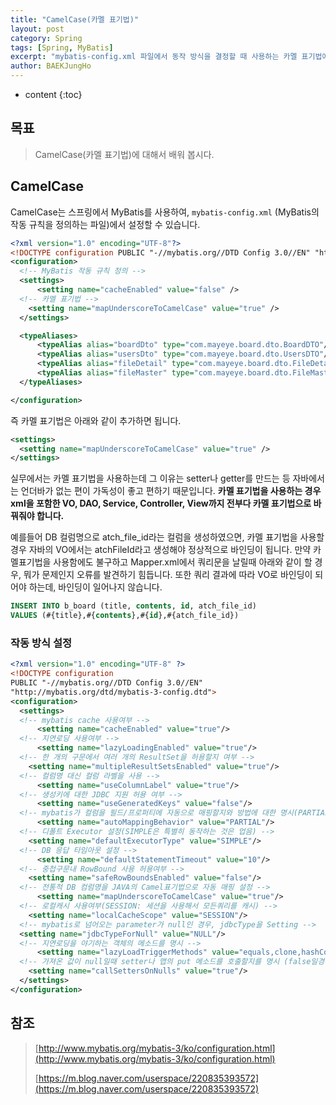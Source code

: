 ```yaml
---
title: "CamelCase(카멜 표기법)"
layout: post
category: Spring
tags: [Spring, MyBatis]
excerpt: "mybatis-config.xml 파일에서 동작 방식을 결정할 때 사용하는 카멜 표기법에 대해서 배워 봅시다."
author: BAEKJungHo
---
```


* content
{:toc}

## 목표

  > CamelCase(카멜 표기법)에 대해서 배워 봅시다.

## CamelCase

  CamelCase는 스프링에서 MyBatis를 사용하여, `mybatis-config.xml` (MyBatis의 작동 규칙을 정의하는 파일)에서 설정할 수 있습니다.

  ```xml
<?xml version="1.0" encoding="UTF-8"?>
<!DOCTYPE configuration PUBLIC "-//mybatis.org//DTD Config 3.0//EN" "http://mybatis.org/dtd/mybatis-3-config.dtd">
<configuration>
	<!-- MyBatis 작동 규칙 정의 -->
	<settings>
		<setting name="cacheEnabled" value="false" />
	<!-- 카멜 표기법 -->
	  <setting name="mapUnderscoreToCamelCase" value="true" />
	</settings>

	<typeAliases>
		<typeAlias alias="boardDto" type="com.mayeye.board.dto.BoardDTO"/>
		<typeAlias alias="usersDto" type="com.mayeye.board.dto.UsersDTO"/>
		<typeAlias alias="fileDetail" type="com.mayeye.board.dto.FileDetail"/>
		<typeAlias alias="fileMaster" type="com.mayeye.board.dto.FileMaster"/>
	</typeAliases>

</configuration>
  ```

  즉 카멜 표기법은 아래와 같이 추가하면 됩니다.

  ```xml
  <settings>
    <setting name="mapUnderscoreToCamelCase" value="true" />
  </settings>
  ```

  실무에서는 카멜 표기법을 사용하는데 그 이유는 setter나 getter를 만드는 등 자바에서는 언더바가 없는 편이 가독성이 좋고 편하기 때문입니다.
  __카멜 표기법을 사용하는 경우 xml을 포함한 VO, DAO, Service, Controller, View까지 전부다 카멜 표기법으로 바꿔줘야 합니다.__

  예를들어 DB 컬럼명으로 atch_file_id라는 컬럼을 생성하였으면, 카멜 표기법을 사용할 경우 자바의 VO에서는 atchFileId라고 생성해야
  정상적으로 바인딩이 됩니다. 만약 카멜표기법을 사용함에도 불구하고 Mapper.xml에서 쿼리문을 날릴때 아래와 같이 할 경우, 뭐가 문제인지 오류를 발견하기 힘듭니다. 또한 쿼리 결과에 따라 VO로 바인딩이 되어야 하는데, 바인딩이 일어나지 않습니다.

  ```sql
  INSERT INTO b_board (title, contents, id, atch_file_id)
  VALUES (#{title},#{contents},#{id},#{atch_file_id})
  ```

### 작동 방식 설정

  ```xml
<?xml version="1.0" encoding="UTF-8" ?>
<!DOCTYPE configuration
  PUBLIC "-//mybatis.org//DTD Config 3.0//EN"
  "http://mybatis.org/dtd/mybatis-3-config.dtd">
<configuration>
	<settings>
    <!-- mybatis cache 사용여부 -->
	 	<setting name="cacheEnabled" value="true"/>
    <!-- 지연로딩 사용여부 -->
	 	<setting name="lazyLoadingEnabled" value="true"/>
    <!-- 한 개의 구문에서 여러 개의 ResultSet을 허용할지 여부 -->
	  <setting name="multipleResultSetsEnabled" value="true"/>
    <!-- 컬럼명 대신 컬럼 라벨을 사용 -->
	 	<setting name="useColumnLabel" value="true"/>
    <!-- 생성키에 대한 JDBC 지원 허용 여부 -->
	 	<setting name="useGeneratedKeys" value="false"/>		
    <!-- mybatis가 컬럼을 필드/프로퍼티에 자동으로 매핑할지와 방법에 대한 명시(PARTIAL은 중첩되지 않은 것들을 매핑 -->
	 	<setting name="autoMappingBehavior" value="PARTIAL"/>
    <!-- 디폴트 Executor 설정(SIMPLE은 특별히 동작하는 것은 업음) -->
	  <setting name="defaultExecutorType" value="SIMPLE"/>
    <!-- DB 응답 타임아웃 설정 -->
	 	<setting name="defaultStatementTimeout" value="10"/>
    <!-- 중첩구문내 RowBound 사용 허용여부 -->
	  <setting name="safeRowBoundsEnabled" value="false"/>
    <!-- 전통적 DB 컴럼명을 JAVA의 Camel표기법으로 자동 매핑 설정 -->
	 	<setting name="mapUnderscoreToCamelCase" value="true"/>
    <!-- 로컬캐시 사용여부(SESSION: 세션을 사용해서 모든쿼리를 캐시) -->
	  <setting name="localCacheScope" value="SESSION"/>
    <!-- mybatis로 넘어오는 parameter가 null인 경우, jdbcType을 Setting -->
  	<setting name="jdbcTypeForNull" value="NULL"/>
    <!-- 지연로딩을 야기하는 객체의 메소드를 명시 -->
	 	<setting name="lazyLoadTriggerMethods" value="equals,clone,hashCode,toString"/>
    <!-- 가져온 값이 null일때 setter나 맵의 put 메소드를 호출할지를 명시 (false일경우, null인 field는 제거되어 나타남 : default는 false -->
	  <setting name="callSettersOnNulls" value="true"/>
	</settings>
</configuration>
  ```

## 참조

  > [http://www.mybatis.org/mybatis-3/ko/configuration.html](http://www.mybatis.org/mybatis-3/ko/configuration.html)
  >
  > [https://m.blog.naver.com/userspace/220835393572](https://m.blog.naver.com/userspace/220835393572)
